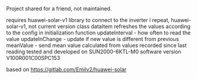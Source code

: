 Project shared for a friend, not maintained.

requires huawei-solar-v1 library to connect to the inverter
i repeat, huawei-solar-v1, not current version
class dataItem refreshes the values according to the config in initialization function
updateInterval - how often to read the value
updateInChange - update if new value is different from previous
meanValue - send mean value calculated from values recorded since last reading
tested and developed on SUN2000-6KTL-M0 software version V100R001C00SPC153


based on https://gitlab.com/Emilv2/huawei-solar
